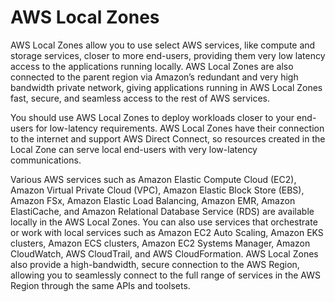 # AWS Local Zones

AWS Local Zones allow you to use select AWS services, like compute and storage services, closer to more end-users, providing them very low latency access to the applications running locally. AWS Local Zones are also connected to the parent region via Amazon’s redundant and very high bandwidth private network, giving applications running in AWS Local Zones fast, secure, and seamless access to the rest of AWS services.

You should use AWS Local Zones to deploy workloads closer to your end-users for low-latency requirements. AWS Local Zones have their connection to the internet and support AWS Direct Connect, so resources created in the Local Zone can serve local end-users with very low-latency communications.

Various AWS services such as Amazon Elastic Compute Cloud (EC2), Amazon Virtual Private Cloud (VPC), Amazon Elastic Block Store (EBS), Amazon FSx, Amazon Elastic Load Balancing, Amazon EMR, Amazon ElastiCache, and Amazon Relational Database Service (RDS) are available locally in the AWS Local Zones. You can also use services that orchestrate or work with local services such as Amazon EC2 Auto Scaling, Amazon EKS clusters, Amazon ECS clusters, Amazon EC2 Systems Manager, Amazon CloudWatch, AWS CloudTrail, and AWS CloudFormation. AWS Local Zones also provide a high-bandwidth, secure connection to the AWS Region, allowing you to seamlessly connect to the full range of services in the AWS Region through the same APIs and toolsets.
